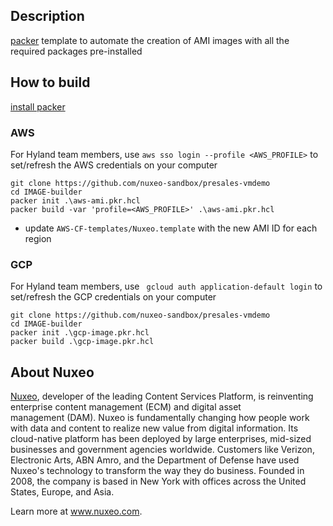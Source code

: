 ## Description

[packer](https://developer.hashicorp.com/packer) template to automate the creation of AMI images with all the required packages pre-installed

## How to build

[install packer](https://developer.hashicorp.com/packer/install)

### AWS

For Hyland team members, use `aws sso login --profile <AWS_PROFILE>` to set/refresh the AWS credentials on your computer

```
git clone https://github.com/nuxeo-sandbox/presales-vmdemo
cd IMAGE-builder
packer init .\aws-ami.pkr.hcl
packer build -var 'profile=<AWS_PROFILE>' .\aws-ami.pkr.hcl
```

- update `AWS-CF-templates/Nuxeo.template` with the new AMI ID for each region

### GCP

For Hyland team members, use ` gcloud auth application-default login` to set/refresh the GCP credentials on your computer

```
git clone https://github.com/nuxeo-sandbox/presales-vmdemo
cd IMAGE-builder
packer init .\gcp-image.pkr.hcl
packer build .\gcp-image.pkr.hcl
```

## About Nuxeo
[Nuxeo](www.nuxeo.com), developer of the leading Content Services Platform, is reinventing enterprise content management (ECM) and digital asset management (DAM). Nuxeo is fundamentally changing how people work with data and content to realize new value from digital information. Its cloud-native platform has been deployed by large enterprises, mid-sized businesses and government agencies worldwide. Customers like Verizon, Electronic Arts, ABN Amro, and the Department of Defense have used Nuxeo's technology to transform the way they do business. Founded in 2008, the company is based in New York with offices across the United States, Europe, and Asia.

Learn more at www.nuxeo.com.
